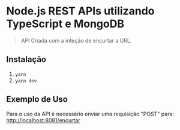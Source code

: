 # Node.js REST APIs utilizando TypeScript e MongoDB
> API Criada com a inteção de encurtar a URL.

## Instalação
1. ```yarn```
2. ```yarn dev```

## Exemplo de Uso
Para o uso da API é necessário enviar uma requisição "POST" para:
[http://localhost:8081/encurtar](http://localhost:8081/docs/)